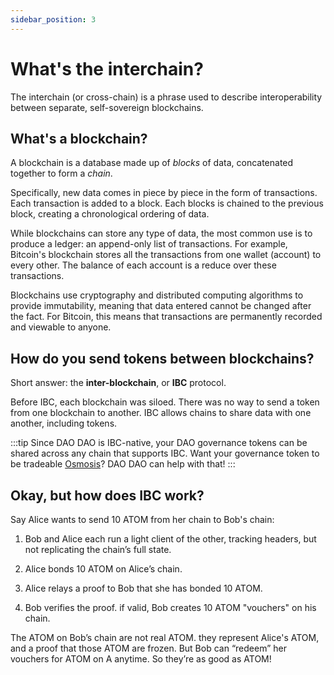 ```yaml
---
sidebar_position: 3
---
```


# What's the interchain?

The interchain (or cross-chain) is a phrase used to describe interoperability between separate,
self-sovereign blockchains.

## What's a blockchain?
A blockchain is a database made up of *blocks* of data, concatenated together to form a *chain*.

Specifically, new data comes in piece by piece in the form of transactions. Each transaction is added to a block. Each blocks is chained to the previous block, creating a chronological ordering of data.

While blockchains can store any type of data, the most common use is to produce a ledger: an append-only list of transactions. For example, Bitcoin's blockchain stores all the transactions from one wallet (account) to every other. The balance of each account is a reduce over these transactions.

Blockchains use cryptography and distributed computing algorithms to provide immutability, meaning that data entered cannot be changed after the fact. For Bitcoin, this means that transactions are permanently recorded and viewable to anyone.

## How do you send tokens between blockchains?

Short answer: the **inter-blockchain**, or **IBC** protocol.

Before IBC, each blockchain was siloed. There was no way to send a token from one
blockchain to another.
IBC allows chains to share data with one another, including tokens.

:::tip
Since DAO DAO is IBC-native, your DAO governance tokens can be shared across any chain that supports IBC. Want your governance token to be tradeable [Osmosis](https://osmosis.zone/)? DAO DAO can help with that!
:::

## Okay, but how does IBC work?

Say Alice wants to send 10 ATOM from her chain to Bob's chain:

1. Bob and Alice each run a light client of the other, tracking headers, but not
   replicating the chain’s full state.

2. Alice bonds 10 ATOM on Alice’s chain.

3. Alice relays a proof to Bob that she has bonded 10 ATOM.

4. Bob verifies the proof. if valid, Bob creates 10 ATOM "vouchers" on his
   chain.

The ATOM on Bob’s chain are not real ATOM. they represent Alice's ATOM, and a
proof that those ATOM are frozen. But Bob can “redeem” her vouchers for ATOM on
A anytime. So they’re as good as ATOM!
